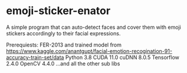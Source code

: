 # emoji-sticker-enator
A simple program that can auto-detect faces and cover them with emoji stickers accordingly to their facial expressions.

Prerequiests:
	FER-2013 and trained model from https://www.kaggle.com/anantgupt/facial-emotion-recogination-91-accuracy-train-set/data
	Python 3.8
	CUDA 11.0
	cuDNN 8.0.5
	Tensorflow 2.4.0
	OpenCV 4.4.0
	...and all the other sub libs
